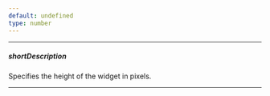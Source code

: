 ```yaml
---
default: undefined
type: number
---
```

---
##### shortDescription
Specifies the height of the widget in pixels.

---
